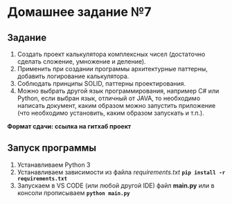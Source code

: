 # Домашнее задание №7
## Задание
1. Cоздать проект калькулятора комплексных чисел (достаточно сделать сложение, умножение и деление).
2. Применить при создании программы архитектурные паттерны, добавить логирование калькулятора.
3. Соблюдать принципы SOLID, паттерны проектирования.
4. Можно выбрать другой язык программирования, например C# или Python, если выбран язык, отличный от JAVA, то необходимо написать документ, каким образом можно запустить приложение (что необходимо установить, каким образом запускать и т.п.).

**Формат сдачи: ссылка на гитхаб проект**
## Запуск программы
1. Устанавливаем Python 3 
2. Устанавливаем зависимости из файла *requirements.txt* **`pip install -r requirements.txt`**
3. Запускаем в VS CODE (или любой другой IDE) файл **main.py** или в консоли прописываем **`python main.py`**
